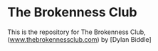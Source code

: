 # The Brokenness Club

This is the repository for The Brokenness Club,
(www.thebrokennessclub.com)
by [Dylan Biddle]

